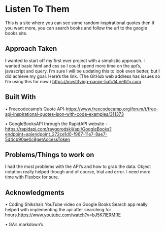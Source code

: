 


  # Listen To Them

  This is a site where you can see some random inspirational quotes then if you want more, you can search books and follow the url to the google books site.

  ## Approach Taken

  I wanted to start off my first ever project with a simplistic approach.  I wanted basic html and css so I could spend more time on the api’s, javascript and query.  I’m sure I will be updating this to look even better, but I did achieve my goal.  Here’s the link. (The GitHub web address has issues so I’m using this for now.)  https://mystifying-panini-5afc14.netlify.com


  ## Built With

  •	Freecodecamp’s Quote API-https://www.freecodecamp.org/forum/t/free-api-inspirational-quotes-json-with-code-examples/311373
  
  •	GoogleBooksAPI through the RapidAPI website -https://rapidapi.com/raygorodskij/api/GoogleBooks?endpoint=apiendpoint_272ce1d0-f967-11e7-8ae7-5d4cb90ae0c8getAccessToken

  ## Problems/Things to work on

  I had the most problems with the API’s and how to grab the data.  Object notation really helped though and of course, trial and error.  I need more time with Flexbox for sure.

  ## Acknowledgments

  •	Coding Shiksha’s YouTube video on Google Books Search app really helped with implementing the api after searching for hours.https://www.youtube.com/watch?v=bJ5K7IERMRE

  •	GA’s markdown’s
